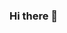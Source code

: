 ### Hi there 👋

<!--
**ThePlexus/ThePlexus** is a ✨ _special_ ✨ repository because its `README.md` (this file) appears on your GitHub profile.

Here are some ideas to get you started:

- 🔭 I’m currently working on Tamiko
- 🌱 I’m currently learning Japanese
- 🤔 I’m looking for help with everything
- 💬 Ask me about typescript
- 📫 How to reach me: Mail: lennart@hardbrick.org
- ⚡ Fun fact: 1 !== 0
-->
